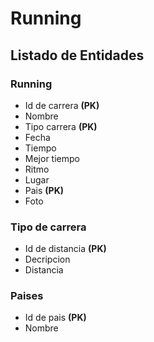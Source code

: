 # Running

## Listado de Entidades

### Running

- Id de carrera **(PK)**
- Nombre
- Tipo carrera **(PK)**
- Fecha
- Tiempo
- Mejor tiempo
- Ritmo 
- Lugar
- Pais **(PK)**
- Foto

### Tipo de carrera

- Id de distancia **(PK)**
- Decripcion
- Distancia

### Paises
- Id de pais **(PK)**
- Nombre
